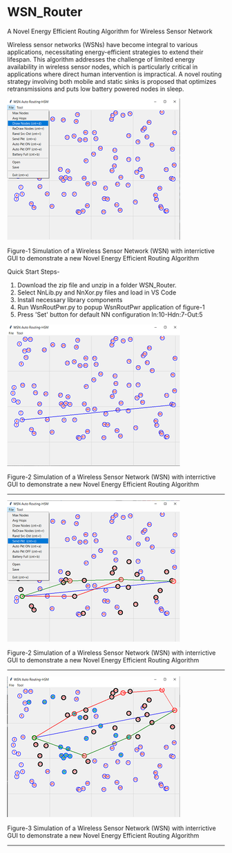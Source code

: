 # WSN_Router
A Novel Energy Efficient Routing Algorithm for Wireless Sensor Network

Wireless sensor networks (WSNs) have become integral to various applications, necessitating energy-efficient strategies to extend their lifespan. This algorithm addresses the challenge of limited energy availability in wireless sensor nodes, which is particularly critical in applications where direct human intervention is impractical. A novel routing strategy involving both mobile and static sinks is proposed that optimizes retransmissions and puts low battery powered nodes in sleep.


<img src="Readme_files/Main.png">

Figure-1 Simulation of a Wireless Sensor Network (WSN) with interrictive GUI to demonstrate 
a new Novel Energy Efficient Routing Algorithm 

Quick Start Steps-

1. Download the zip file and unzip in a folder WSN_Router.
2. Select NnLib.py and NnXor.py files and load in VS Code
3. Install necessary library components
4. Run WsnRoutPwr.py to popup WsnRoutPwr application of figure-1
5. Press 'Set' button for default NN configuration In:10-Hdn:7-Out:5

<img src="Readme_files/SrcDstLine.png">

Figure-2 Simulation of a Wireless Sensor Network (WSN) with interrictive GUI to demonstrate 
a new Novel Energy Efficient Routing Algorithm 

***************************************  

<img src="Readme_files/SrcDstSend.png">

Figure-2 Simulation of a Wireless Sensor Network (WSN) with interrictive GUI to demonstrate 
a new Novel Energy Efficient Routing Algorithm 

***************************************  

<img src="Readme_files/SrcDstAuto.png">

Figure-3 Simulation of a Wireless Sensor Network (WSN) with interrictive GUI to demonstrate 
a new Novel Energy Efficient Routing Algorithm 

***************************************  

